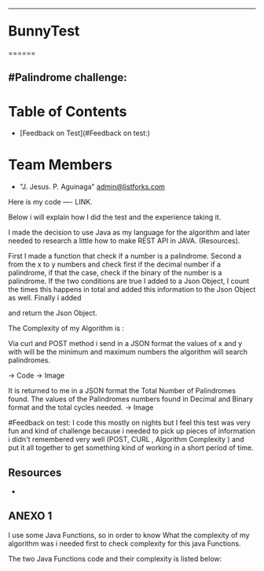 # <hr> BunnyTest </hr> 
======

#Palindrome challenge:
---------------------- 

# Table of Contents

* [Feedback on Test](#Feedback on test:)

# <a name="team-members"></a>Team Members
* "J. Jesus. P. Aguinaga" <admin@listforks.com>

Here is my code —- LINK.

Below i will explain how I did the test and the experience taking it.

I made the decision to use Java as my language for the algorithm and  later needed to research a little how to make REST API in JAVA. (Resources). 

First I made a function that check if a number is a palindrome. Second a from the x to y numbers and check first if the decimal number if a palindrome, if that the case, check if the binary of the number is a palindrome. If the two conditions are true I added to a Json Object, I count the times this happens in total  and added this information to the Json Object as well. Finally i added 

and return the Json Object. 

The Complexity of my Algorithm is : 




Via curl and POST method i send in a JSON format the values of x and y with will be the minimum and maximum numbers the algorithm will search palindromes. 

-> Code
-> Image

It is returned to me in a JSON format the Total Number of Palindromes found. The values of the Palindromes numbers found in Decimal and Binary format and the total cycles needed. 
-> Image 


#Feedback on test: 
I code this mostly on nights but I feel this test was very fun and kind of challenge because i needed to pick up pieces of information i didn't remembered very well (POST, CURL , Algorithm Complexity ) and put it all together to get something kind of working in a short period of time. 


Resources 
-
-



ANEXO 1 
-------

I use some Java Functions, so in order to know What the complexity of my algorithm was i needed first to check complexity for this java Functions. 

The two Java Functions  code and  their complexity is listed below: 